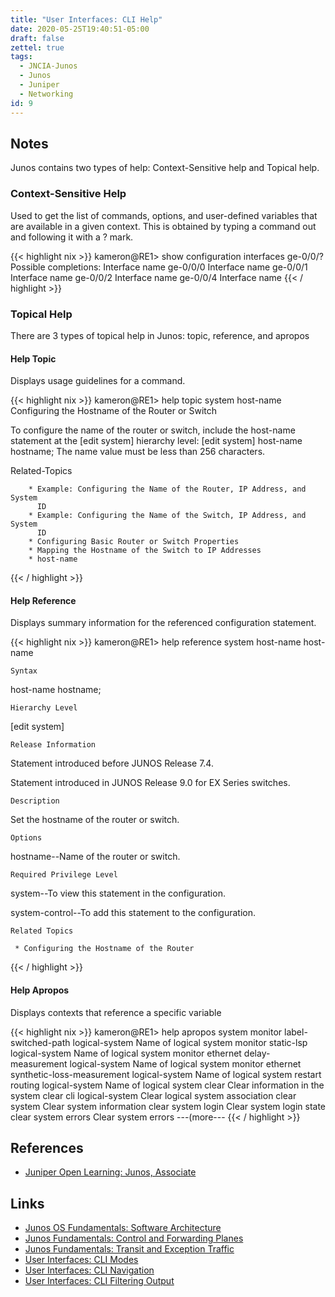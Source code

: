 ```yaml
---
title: "User Interfaces: CLI Help"
date: 2020-05-25T19:40:51-05:00
draft: false
zettel: true
tags:
  - JNCIA-Junos
  - Junos
  - Juniper
  - Networking
id: 9
---
```

## Notes
Junos contains two types of help: Context-Sensitive help and Topical help. 

### Context-Sensitive Help
Used to get the list of commands, options, and user-defined variables that are available in a given context. This is obtained by typing a command out and following it with a ? mark. 

{{< highlight nix >}}
kameron@RE1> show configuration interfaces ge-0/0/?
Possible completions:
  <interface-name>     Interface name
  ge-0/0/0             Interface name
  ge-0/0/1             Interface name
  ge-0/0/2             Interface name
  ge-0/0/4             Interface name
{{< / highlight >}}

### Topical Help
There are 3 types of topical help in Junos: topic, reference, and apropos

#### Help Topic
Displays usage guidelines for a command. 

{{< highlight nix >}}
kameron@RE1> help topic system host-name
                Configuring the Hostname of the Router or Switch

   To configure the name of the router or switch, include the host-name
   statement at the [edit system] hierarchy level:
     [edit system]
         host-name hostname;
   The name value must be less than 256 characters.

  Related-Topics

        * Example: Configuring the Name of the Router, IP Address, and System
          ID
        * Example: Configuring the Name of the Switch, IP Address, and System
          ID
        * Configuring Basic Router or Switch Properties
        * Mapping the Hostname of the Switch to IP Addresses
        * host-name
{{< / highlight >}}

#### Help Reference
Displays summary information for the referenced configuration statement.

{{< highlight nix >}}
kameron@RE1> help reference system host-name
                                   host-name

    Syntax

   host-name hostname;

    Hierarchy Level

   [edit system]

    Release Information

   Statement introduced before JUNOS Release 7.4.

   Statement introduced in JUNOS Release 9.0 for EX Series switches.

    Description

   Set the hostname of the router or switch.

    Options

   hostname--Name of the router or switch.

    Required Privilege Level

   system--To view this statement in the configuration.

   system-control--To add this statement to the configuration.

    Related Topics

     * Configuring the Hostname of the Router

{{< / highlight >}}

#### Help Apropos
Displays contexts that reference a specific variable

{{< highlight nix >}}
kameron@RE1> help apropos system
monitor label-switched-path logical-system <logical-system>
    Name of logical system
monitor static-lsp logical-system <logical-system>
    Name of logical system
monitor ethernet delay-measurement logical-system <logical-system>
    Name of logical system
monitor ethernet synthetic-loss-measurement logical-system <logical-system>
    Name of logical system
restart routing logical-system <logical-system>
    Name of logical system
clear
    Clear information in the system
clear cli logical-system
    Clear logical system association
clear system
    Clear system information
clear system login
    Clear system login state
clear system errors
    Clear system errors
---(more---
{{< / highlight >}}

## References
  * [Juniper Open Learning: Junos, Associate](https://cloud.contentraven.com/junosgenius/learningpath-detail/1004/3/0/1)

## Links
  * [Junos OS Fundamentals: Software Architecture](202005201440-Junos-Software-Architecture.md)
  * [Junos Fundamentals: Control and Forwarding Planes](202005251450-Junos-Fundamentals-Control-and-Forwarding-Planes.md)
  * [Junos Fundamentals: Transit and Exception Traffic](202005251905-Junos-Fundamentals-Transit-and-Exception-Traffic.md)
  * [User Interfaces: CLI Modes](202005251910-User-Interfaces-CLI-Modes.md)
  * [User Interfaces: CLI Navigation](202005251955-User-Interfaces-CLI-Navigation.md)
  * [User Interfaces: CLI Filtering Output](202005252000-User-Interfaces-CLI-Filtering-Output.md)